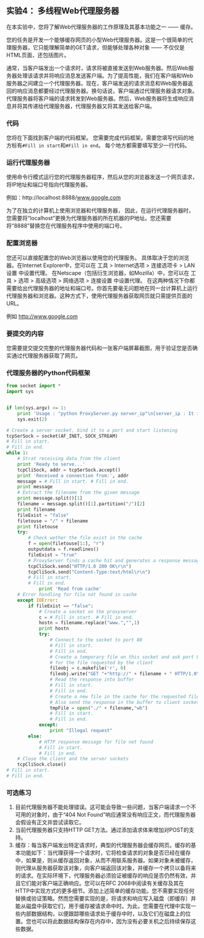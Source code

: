 ## 实验4： 多线程Web代理服务器

在本实验中，您将了解Web代理服务器的工作原理及其基本功能之一 —— 缓存。

您的任务是开发一个能够缓存网页的小型Web代理服务器。这是一个很简单的代理服务器，它只能理解简单的GET请求，但能够处理各种对象 —— 不仅仅是HTML页面，还包括图片。

通常，当客户端发出一个请求时，请求将被直接发送到Web服务器。然后Web服务器处理该请求并将响应消息发送客户端。为了提高性能，我们在客户端和Web服务器之间建立一个代理服务器。现在，客户端发送的请求消息和Web服务器返回的响应消息都要经过代理服务器。换句话说，客户端通过代理服务器请求对象。代理服务器将客户端的请求转发到Web服务器。然后，Web服务器将生成响应消息并将其传递给代理服务器，代理服务器又将其发送给客户端。

### 代码

您将在下面找到客户端的代码框架。 您需要完成代码框架。需要您填写代码的地方标有`#Fill in start`和`#Fill in end`。 每个地方都需要填写至少一行代码。

### 运行代理服务器

使用命令行模式运行您的代理服务器程序，然后从您的浏览器发送一个网页请求，将IP地址和端口号指向代理服务器。

例如：http://localhost:8888/www.google.com

为了在独立的计算机上使用浏览器和代理服务器， 因此，在运行代理服务器时，您需要将“localhost”更换为代理服务器的所在机器的IP地址。您还需要将“8888”替换您在代理服务程序中使用的端口号。

### 配置浏览器

您还可以直接配置您的Web浏览器以使用您的代理服务。 具体取决于您的浏览器。在Internet Explorer中，您可以在 工具 > Internet选项 > 连接选项卡 > LAN设置 中设置代理。 在Netscape（包括衍生浏览器，如Mozilla）中，您可以在 工具 > 选项 > 高级选项 > 网络选项 > 连接设置 中设置代理。 在这两种情况下你都需要给出代理服务器的地址和端口号。你首先要毫无问题地在同一台计算机上运行代理服务器和浏览器。这种方式下，使用代理服务器获取网页就只需提供页面的URL。

例如 http://www.google.com

### 要提交的内容

您需要提交提交完整的代理服务器代码和一张客户端屏幕截图，用于验证您是否确实通过代理服务器获取了网页。

### 代理服务器的Python代码框架

```python
from socket import *
import sys


if len(sys.argv) <= 1:
    print 'Usage : "python ProxyServer.py server_ip"\n[server_ip : It is the IP Address Of Proxy Server'
	sys.exit(2)

# Create a server socket, bind it to a port and start listening
tcpSerSock = socket(AF_INET, SOCK_STREAM)
# Fill in start.
# Fill in end.
while 1:
	# Strat receiving data from the client
	print 'Ready to serve...'
	tcpCliSock, addr = tcpSerSock.accept()
	print 'Received a connection from:', addr
	message = # Fill in start. # Fill in end.
	print message
	# Extract the filename from the given message
	print message.split()[1]
	filename = message.split()[1].partition("/")[2]
	print filename
	fileExist = "false"
	filetouse = "/" + filename
	print filetouse
	try:
		# Check wether the file exist in the cache
		f = open(filetouse[1:], "r")
		outputdata = f.readlines()
		fileExist = "true"
		# ProxyServer finds a cache hit and generates a response message
		tcpCliSock.send("HTTP/1.0 200 OK\r\n")
		tcpCliSock.send("Content-Type:text/html\r\n")
		# Fill in start.
		# Fill in end.
			print 'Read from cache'
	# Error handling for file not found in cache
	except IOError:
		if fileExist == "false":
			# Create a socket on the proxyserver
			c = # Fill in start. # Fill in end.
			hostn = filename.replace("www.","",1)
			print hostn
			try:
				# Connect to the socket to port 80
				# Fill in start.
				# Fill in end.
				# Create a temporary file on this socket and ask port 80
				# for the file requested by the client
				fileobj = c.makefile('r', 0)
				fileobj.write("GET "+"http://" + filename + " HTTP/1.0\n\n")
				# Read the response into buffer
				# Fill in start.
				# Fill in end.
				# Create a new file in the cache for the requested file.
				# Also send the response in the buffer to client socket and the corresponding file in the cache
				tmpFile = open("./" + filename,"wb")
				# Fill in start.
				# Fill in end.
			except:
				print "Illegal request"
		else:
			# HTTP response message for file not found
			# Fill in start.
			# Fill in end.
	# Close the client and the server sockets
	tcpCliSock.close()
# Fill in start.
# Fill in end.
```

### 可选练习

1. 目前代理服务器不能处理错误。这可能会导致一些问题，当客户端请求一个不可用的对象时，由于“404 Not Found”响应通常没有响应正文，而代理服务器会假设有正文并尝试读取它。
2. 当前代理服务器只支持HTTP GET方法。通过添加请求体来增加对POST的支持。
3. 缓存：每当客户端发出特定请求时，典型的代理服务器会缓存网页。缓存的基本功能如下：当代理获得一个请求时，它将检查请求的对象是否已经在缓存中，如果是，则从缓存返回对象，从而不用联系服务器。如果对象未被缓存，则代理从服务器获取该对象，向客户端返回该对象，并缓存一个拷贝以备将来的请求。在实际环境下，代理服务器必须验证被缓存的响应是否仍然有效，并且它们能对客户端正确响应。您可以在RFC 2068中阅读有关缓存及其在HTTP中实现方式的更多细节。添加上述简单的缓存功能。您不需要实现任何替换或验证策略。然而您需要实现的是，将请求和响应写入磁盘（即缓存）并能从磁盘中获取它们，用于缓存被请求命中时。为此，您需要在代理中实现一些内部数据结构，以便跟踪哪些请求处于缓存中时，以及它们在磁盘上的位置。您也可以将此数据结构保存在内存中，因为没有必要关机之后持续保存这些数据。
